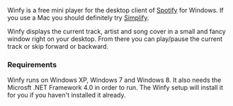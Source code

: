 Winfy is a free mini player for the desktop client of [Spotify](http://www.spotify.com) for Windows. If you use a Mac you should definitely try [Simplify](http://mmth.us/simplify/).

Winfy displays the current track, artist and song cover in a small and fancy window right on your desktop. From there you can play/pause the current track or skip forward or backward.

### Requirements

Winfy runs on Windows XP, Windows 7 and Windows 8. It also needs the Microsft .NET Framework 4.0 in order to run. The Winfy setup will install it for you if you haven't installed it already.